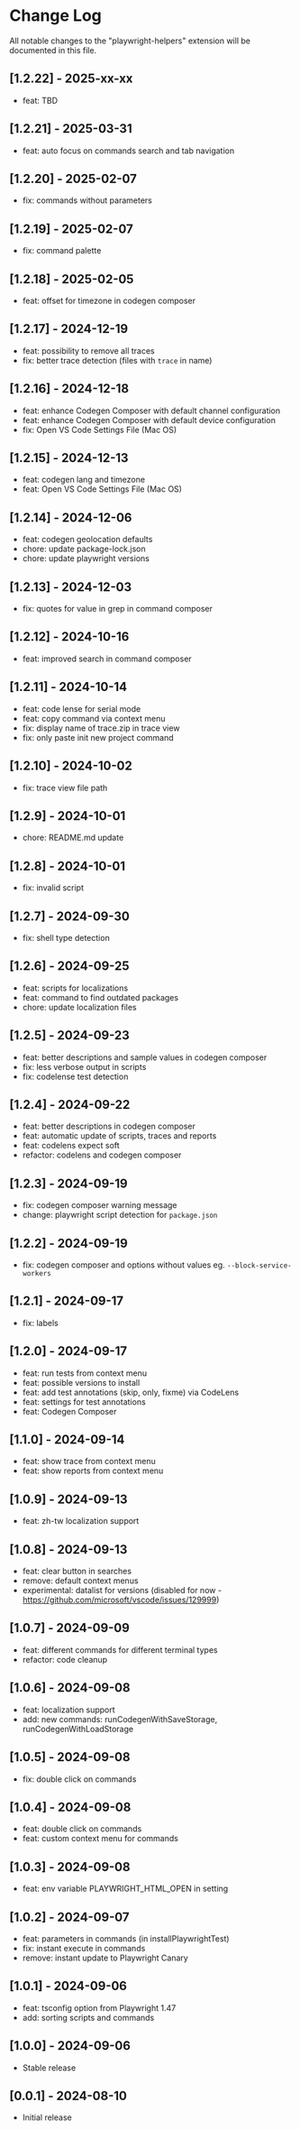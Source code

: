 # Change Log

All notable changes to the "playwright-helpers" extension will be documented in this file.

## [1.2.22] - 2025-xx-xx

- feat: TBD

## [1.2.21] - 2025-03-31

- feat: auto focus on commands search and tab navigation

## [1.2.20] - 2025-02-07

- fix: commands without parameters

## [1.2.19] - 2025-02-07

- fix: command palette

## [1.2.18] - 2025-02-05

- feat: offset for timezone in codegen composer 

## [1.2.17] - 2024-12-19

- feat: possibility to remove all traces
- fix: better trace detection (files with `trace` in name)

## [1.2.16] - 2024-12-18

- feat: enhance Codegen Composer with default channel configuration
- feat: enhance Codegen Composer with default device configuration
- fix: Open VS Code Settings File (Mac OS)

## [1.2.15] - 2024-12-13

- feat: codegen lang and timezone
- feat: Open VS Code Settings File (Mac OS)

## [1.2.14] - 2024-12-06

- feat: codegen geolocation defaults
- chore: update package-lock.json
- chore: update playwright versions

## [1.2.13] - 2024-12-03

- fix: quotes for value in grep in command composer

## [1.2.12] - 2024-10-16

- feat: improved search in command composer

## [1.2.11] - 2024-10-14

- feat: code lense for serial mode
- feat: copy command via context menu
- fix: display name of trace.zip in trace view
- fix: only paste init new project command

## [1.2.10] - 2024-10-02

- fix: trace view file path

## [1.2.9] - 2024-10-01

- chore: README.md update

## [1.2.8] - 2024-10-01

- fix: invalid script

## [1.2.7] - 2024-09-30

- fix: shell type detection

## [1.2.6] - 2024-09-25

- feat: scripts for localizations
- feat: command to find outdated packages
- chore: update localization files

## [1.2.5] - 2024-09-23

- feat: better descriptions and sample values in codegen composer
- fix: less verbose output in scripts
- fix: codelense test detection

## [1.2.4] - 2024-09-22

- feat: better descriptions in codegen composer
- feat: automatic update of scripts, traces and reports
- feat: codelens expect soft
- refactor: codelens and codegen composer

## [1.2.3] - 2024-09-19

- fix: codegen composer warning message
- change: playwright script detection for `package.json`

## [1.2.2] - 2024-09-19

- fix: codegen composer and options without values eg. `--block-service-workers`

## [1.2.1] - 2024-09-17

- fix: labels

## [1.2.0] - 2024-09-17

- feat: run tests from context menu
- feat: possible versions to install
- feat: add test annotations (skip, only, fixme) via CodeLens
- feat: settings for test annotations
- feat: Codegen Composer

## [1.1.0] - 2024-09-14

- feat: show trace from context menu
- feat: show reports from context menu

## [1.0.9] - 2024-09-13

- feat: zh-tw localization support

## [1.0.8] - 2024-09-13

- feat: clear button in searches
- remove: default context menus
- experimental: datalist for versions (disabled for now - https://github.com/microsoft/vscode/issues/129999)

## [1.0.7] - 2024-09-09

- feat: different commands for different terminal types
- refactor: code cleanup

## [1.0.6] - 2024-09-08

- feat: localization support
- add: new commands: runCodegenWithSaveStorage, runCodegenWithLoadStorage

## [1.0.5] - 2024-09-08

- fix: double click on commands

## [1.0.4] - 2024-09-08

- feat: double click on commands
- feat: custom context menu for commands

## [1.0.3] - 2024-09-08

- feat: env variable PLAYWRIGHT_HTML_OPEN in setting

## [1.0.2] - 2024-09-07

- feat: parameters in commands (in installPlaywrightTest)
- fix: instant execute in commands
- remove: instant update to Playwright Canary

## [1.0.1] - 2024-09-06

- feat: tsconfig option from Playwright 1.47
- add: sorting scripts and commands

## [1.0.0] - 2024-09-06

- Stable release

## [0.0.1] - 2024-08-10

- Initial release
